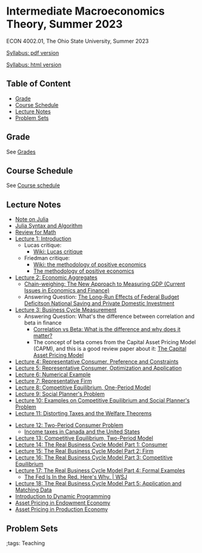 # Intermediate Macroeconomics Theory, Summer 2023

ECON 4002.01, The Ohio State University, Summer 2023

[Syllabus: pdf version](pdf/IntermediateMacroSummer2023/syllabus/build/syllabus.pdf)

[Syllabus: html version](pdf/IntermediateMacroSummer2023/syllabus/syllabus.html)

## Table of Content
<!-- vim-markdown-toc GFM -->

* [Grade](#grade)
* [Course Schedule](#course-schedule)
* [Lecture Notes](#lecture-notes)
* [Problem Sets](#problem-sets)

<!-- vim-markdown-toc -->


## Grade

See [Grades](pdf/IntermediateMacroSummer2023/syllabus/syllabus.html#grades)

## Course Schedule

See [Course schedule](pdf/IntermediateMacroSummer2023/syllabus/syllabus.html#tentative-course-schedule)

<!-- ## Exam Reviews -->

<!-- - [Midterm Review](pdf/IntermediateMacroSummer2023/Midterm/midtermReview.pdf) -->

## Lecture Notes

- [Note on Julia](JuliaNote.html)
- [Julia Syntax and Algorithm](pdf/IntermediateMacroSummer2023/JuliaSyntax/build/JuliaSyntax.pdf)
- [Review for Math](pdf/IntermediateMacroSummer2023/math/Final/math.pdf)
- [Lecture 1: Introduction](pdf/IntermediateMacroSummer2023/Lecture_01/Final/Lecture_01.pdf)
    - Lucas critique:
        - [Wiki: Lucas critique](https://en.wikipedia.org/wiki/Lucas_critique)
    - Friedman critique:
        - [Wiki: the methodology of positive economics](https://en.wikipedia.org/wiki/Essays_in_Positive_Economics#The_Methodology_of_Positive_Economics)
        - [The methodology of positive economics](https://books.google.com/books?hl=en&lr=&id=NqNGaJBahWoC&oi=fnd&pg=PA180&dq=The+Methodology+of+Positive+Economics&ots=gLKnEx_kWX&sig=nWfE1bFegyceirvT_tWEEJzJtoU#v=onepage&q=The%20Methodology%20of%20Positive%20Economics&f=false)
- [Lecture 2: Economic Aggregates](pdf/IntermediateMacroSummer2023/Lecture_02/Final/Lecture_02.pdf)
    - [Chain-weighing: The New Approach to Measuring GDP (Current Issues in Economics and Finance)](https://www.newyorkfed.org/medialibrary/media/research/current_issues/ci1-9.pdf)
    - Answering Question: [The Long-Run Effects of Federal Budget Deficitson National Saving and Private Domestic Investment](https://www.cbo.gov/sites/default/files/113th-congress-2013-2014/workingpaper/45140-NSPDI_workingPaper_1.pdf)
- [Lecture 3: Business Cycle Measurement](pdf/IntermediateMacroSummer2023/Lecture_03/Final/Lecture_03.pdf)
    - Answering Question: What's the difference between correlation and beta in finance
        - [Correlation vs Beta: What is the difference and why does it matter?](https://www.mackenzieinvestments.com/content/dam/mackenzie/en/insights/wp-alts-correlation-vs-beta-en.pdf)
        - The concept of beta comes from the Capital Asset Pricing Model (CAPM), and this is a good review paper about it: [The Capital Asset Pricing Model](https://pubs.aeaweb.org/doi/pdfplus/10.1257/0895330042162340)
- [Lecture 4: Representative Consumer, Preference and Constraints](pdf/IntermediateMacroSummer2023/Lecture_04/Final/Lecture_04.pdf)
- [Lecture 5: Representative Consumer, Optimization and Application](pdf/IntermediateMacroSummer2023/Lecture_05/Final/Lecture_05.pdf)
- [Lecture 6: Numerical Example](pdf/IntermediateMacroSummer2023/Lecture_06/Final/Lecture_06.pdf)
- [Lecture 7: Representative Firm](pdf/IntermediateMacroSummer2023/Lecture_07/Final/Lecture_07.pdf)
- [Lecture 8: Competitive Equilibrium, One-Period Model](pdf/IntermediateMacroSummer2023/Lecture_08/Final/Lecture_08.pdf)
- [Lecture 9: Social Planner's Problem](pdf/IntermediateMacroSummer2023/Lecture_09/Final/Lecture_09.pdf)
- [Lecture 10: Examples on Competitive Equilibrium and Social Planner's Problem](pdf/IntermediateMacroSummer2023/Lecture_10/Final/Lecture_10.pdf)
- [Lecture 11: Distorting Taxes and the Welfare Theorems](pdf/IntermediateMacroSummer2023/Lecture_11/Final/Lecture_11.pdf)
<!-- - [Midterm Review 1](pdf/IntermediateMacroSummer2023/midtermReview_1.pdf) -->
<!-- - [Midterm Review 2](pdf/IntermediateMacroSummer2023/midtermReview_2.pdf) -->
- [Lecture 12: Two-Period Consumer Problem](pdf/IntermediateMacroSummer2023/Lecture_12/Final/Lecture_12.pdf)
    - [Income taxes in Canada and the United States](https://www150.statcan.gc.ca/n1/en/pub/75-001-x/2000002/article/5071-eng.pdf?st=u5EgyaFN)
- [Lecture 13: Competitive Equilibrium, Two-Period Model](pdf/IntermediateMacroSummer2023/Lecture_13/Final/Lecture_13.pdf)
- [Lecture 14: The Real Business Cycle Model Part 1: Consumer](pdf/IntermediateMacroSummer2023/Lecture_14/Final/Lecture_14.pdf)
- [Lecture 15: The Real Business Cycle Model Part 2: Firm](pdf/IntermediateMacroSummer2023/Lecture_15/Final/Lecture_15.pdf)
- [Lecture 16: The Real Business Cycle Model Part 3: Competitive Equilibrium](pdf/IntermediateMacroSummer2023/Lecture_16/Final/Lecture_16.pdf)
- [Lecture 17: The Real Business Cycle Model Part 4: Formal Examples](pdf/IntermediateMacroSummer2023/Lecture_17/Final/Lecture_17.pdf)
    - [The Fed Is In the Red. Here's Why. | WSJ](https://www.youtube.com/watch?v=p0z_zKWJTao)
- [Lecture 18: The Real Business Cycle Model Part 5: Application and Matching Data](pdf/IntermediateMacroSummer2023/Lecture_18/Final/Lecture_18.pdf)
- [Introduction to Dynamic Programming](pdf/IntermediateMacroSummer2023/DynamicProgramming/Final/DynamicProgramming.pdf)
- [Asset Pricing in Endowment Economy](pdf/IntermediateMacroSummer2023/AssetPricingEndowment/build/AssetPricingEndowment.pdf)
- [Asset Pricing in Production Economy](pdf/IntermediateMacroSummer2023/AssetPricingProduction/build/AssetPricingProduction.pdf)
<!-- - [Final Review 1](pdf/IntermediateMacroSummer2023/finalreview_1.pdf) -->
<!-- - [Final Review 2](pdf/IntermediateMacroSummer2023/finalreview_2.pdf) -->

## Problem Sets

<!-- - [Problem Set 1](pdf/IntermediateMacroSummer2023/ProblemSet1/ProblemSet_01_v01.pdf) -->
<!-- - [Problem Set 2](pdf/IntermediateMacroSummer2023/ProblemSet2/build/ProblemSet2.pdf) -->
<!--     - [Problem Set 2 Answer Sheet](pdf/IntermediateMacroSummer2023/ProblemSet2/PS2AnswerSheet.pdf) -->
<!-- - [Problem Set 3](pdf/IntermediateMacroSummer2023/ProblemSet3/Final/ProblemSet3.pdf) -->
<!-- - [Problem Set 4](pdf/IntermediateMacroSummer2023/ProblemSet4/Final/ProblemSet4.pdf) -->

;tags: Teaching
